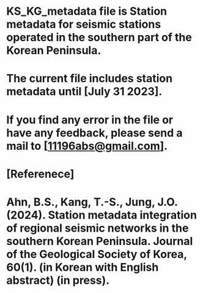 # KS_KG_metadata file is Station metadata for seismic stations operated in the southern part of the Korean Peninsula.
# The current file includes station metadata until [July 31 2023].
# If you find any error in the file or have any feedback, please send a mail to [11196abs@gmail.com].
# [Referenece] 
# Ahn, B.S., Kang, T.-S., Jung, J.O. (2024). Station metadata integration of regional seismic networks in the southern Korean Peninsula. Journal of the Geological Society of Korea, 60(1). (in Korean with English abstract) (in press).
